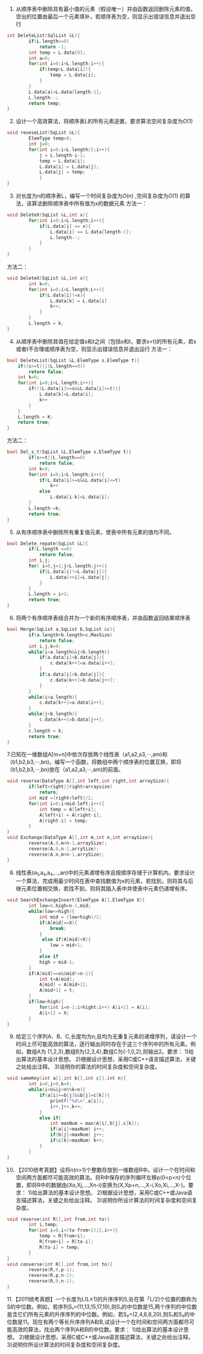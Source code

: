 1. 从顺序表中删除具有最小值的元素（假设唯一）并由函数返回删除元素的值。空出的位置由最后一个元素填补，若顺序表为空，则显示出错误信息并退出空行
```C
int DeleteList(SqlList &L){
		if(L.length==0)
			return -1;
		int temp = L.data[0];
		int a=0;
		for(int i=0;i<L.length;i++){			
			if(temp>L.data[i]){
				temp = L.data[i];				
			}
		}
		L.data[a]=L.data[length-1];
		L.length--;
		return temp;
}
```
2. 设计一个高效算法，将顺序表L的所有元素逆置，要求算法空间复杂度为$O(1)$ 
```C
void reveseList(SqList &L){
		ElemType temp=0;
		int j=0;
		for(int i=0;i<L.length/2;i++){
			j = L.length-i-1;
			temp = L.data[i];
			L.data[i] = L.data[j];
			L.data[j] = temp;
			}
}
```
3. 对长度为n的顺序表L，编写一个时间复杂度为$O(n)$ ,空间复杂度为$O(1)$ 的算法，该算法删除顺序表中所有值为x的数据元素
方法一：
```C
void DeleteX(SqList &L,int x){
		for(int i=0;i<L.length;i++){
			if(L.data[i] == x){
				L.data[i] == L.data[length-1];
				L.length--;
			}
		}
}
```
方法二：
```C
void DeleteX(SqList &L,int x){
		int k=0;
		for(int i=0;i<L.length;L++){
			if(L.data[i]!=x){
				L.data[k] = L.data[i]
				k++;
			}
		}
		L.length = k;
}
```
4. 从顺序表中删除其值在给定值s和t之间（包括s和t，要求s<t)的所有元素，若s或者t不合理或顺序表为空，则显示出错误信息并退出运行
方法一：
```C
bool DeleteList(SqList &L,ElemType s,ElemType t){
	if((s>=t)||(L.length==0))
		return false;
	int k=0;
	for(int i=0;i<L.length;i++){
		if(!(L.data[i]>=s&&L.data[i]<=t)){
			L.data[k]=L.data[i];
			k++
		}
	}
	L.length = K;
	return true;
}
```
方法二：
```C
bool Del_s_t(SqList &L,ElemType s,ElemType t){
		if(s>=t||L.length==0)
			return false;
		int k=0;
		for(int i=0;i<L.length;i++){
			if(L.data[i]>=s&&L.data[i]<=t)
				k++
			else
				L.data[i-k]=L.data[i];
		}
		L.length-=k;
		return true;
}
```
5. 从有序顺序表中删除所有重复值元素，使表中所有元素的值均不同。
```C
bool Delete_repate(SqList &L){
		if(L.length ==0)
			return false;
		int i,j;
		for( i=0,j=1;j<L.length;j++){
			if(L.data[i]!=L.data[j]){
				L.data[++i]=L.data[j];
			}
		}
		L.length = i+1;
		return true;
}
```
6. 将两个有序顺序表结合并为一个新的有序顺序表，并由函数返回结果顺序表
```C
bool Merge(SqList a,SqList b,SqList &c){
		if(a.length+b.length>c,MaxSize)
			return false;
		int i,j,k=0;
		while(i<a.length&&j<b.length){
			if(a.data[i]<b.data[j]){
				c.data[k++]=a.data[i++];
			}
			if(a.data[i]>b.data[j]){
				c.data[k++]=b.data[j++];
			}
		}
		while(i<a.length){
			c.data[k++]=a.data[i++];
		}
		while(j<b.length){
			c.data[k++]=b.data[j++];
		}
		c.length = k;
		return true;
}
```
7.已知在一维数组A[m+n]中依次存放两个线性表（a1,a2,a3,···,am)和（b1,b2,b3,···,bn)。编写一个函数，将数组中两个顺序表的位置互换，即将（b1,b2,b3,···,bn)放在（a1,a2,a3,···,am)的前面。
```C
void reverse(DataType A[],int left,int right,int arraySize){
		if(left>right||right>arraysize)
			return;
		int mid =(right+left)/2;
		for(int i=0;i<mid-left;i++){
			int temp = A[left+i];
			A[left+i] = A[right-i];
			A[right-i] = temp;
		}
}
void Exchange(DataType A[],int m,int n,int arraySize){
		reverse(A,0,m+n-1,arraySize);
		reverse(A,0,n-1,arrySize);
		reverse(A,n,m+n-1,arrySize);
}
```
8. 线性表($a_1$,a₂,a₃,…,an)中的元素递增有序且按顺序存储于计算机内。要求设计一个算法，完成用最少时间在表中查找数值为x的元素，若找到，则将其与后继元素位置相交换，若找不到，则将其插入表中并使表中元素仍递增有序。
```C
void SearchExchangeInsert(ElemType A[],ElemType X){
		int low=0,high=n-1,mid;
		while(low<=high){
			int mid = (low+high)/2;
			if(A[mid]==X){
				break;
			}
			 else if(A[mid]<X){
				low = mid+1;
			}
			else if
			high = mid-1;
		}
		if(A[mid]==x&&mid!=n-1){
			int t=A[mid];
			A[mid] = A[mid+1];
			A[mid+1] = t;
		}
		if(low>high){
			for(int i=n-1;i>hight;i++) A[i+1] = A[i];
			A[i+1] = X;
		}
}
```
9. 给定三个序列A、B、C,长度均为n,且均为无重复元素的递增序列，请设计一个时间上尽可能高效的算法，逐行输出同时存在于这三个序列中的所有元素。例如，数组A为
{1,2,3},数组B为{2,3,4},数组C为{-1,0,2},则输出2。要求：
1)给出算法的基本设计思想。
2)根据设计思想，采用C或C++语言描述算法，关键之处给出注释。
3)说明你的算法的时间复杂度和空间复杂度。
```C
void sameKey(int a[],int b[],int c[],int n){
		int i=0,j=0,k=0;
		while(i<n&&j<n%%k<n){
			if(a[i]==b[j]&&b[j]=c[k]){
				printf("%d\n",a[i]);
				i++,j++,k++;
			}
			else if{
				int maxNum = max(A[i],b[j],c[k]);
				if(a[i]<maxNum) i++;
				if(b[j]<maxNum) j++;
				if(c[k]<maxNum) k++;
			}
		}
}
```
10. 【2010统考真题】设将n(n>1)个整数存放到一维数组R中。设计一个在时间和空间两方面都尽可能高效的算法。将R中保存的序列循环左移p(0<p<n)个位置，即将R中的数据由(Xo,Xj,…,Xn-i)变换为(X,Xp+n,…,X-i,Xo,Xi,…,X-)。要求：
1)给出算法的基本设计思想。
2)根据设计思想，采用C或C++或Java语言描述算法，关键之处给出注释。
3)说明你所设计算法的时间复杂度和空间复杂度。
```C
void reserve(int R[],int from,int to){
		int i,temp;
		for(int i=0,i<(to-from+1)/2,i++){
			temp = R[from+i];
			R[from+i] = R[to-i];
			R[to-i] = temp;
		}
}
void converse(int R[],int from,int to){
		reverse(R,0,p-1);
		reverse(R,p,n-1);
		reverse(R,0,n-1);
}
```
11.【2011统考真题】一个长度为L(L≥1)的升序序列S,处在第「L/2]个位置的数称为S的中位数。例如，若序列S₁=(11,13,15,17,19),则S₁的中位数是15,两个序列的中位数是含它们所有元素的升序序列的中位数。例如，若S₂=(2,4,6,8,20),则S₁和S₂的中
位数是11。现在有两个等长升序序列A和B,试设计一个在时间和空间两方面都尽可能高效的算法，找出两个序列A和B的中位数。要求：
1)给出算法的基本设计思想。
2)根据设计思想，采用C或C++或Java语言描述算法，关键之处给出注释。
3)说明你所设计算法的时间复杂度和空间复杂度。
